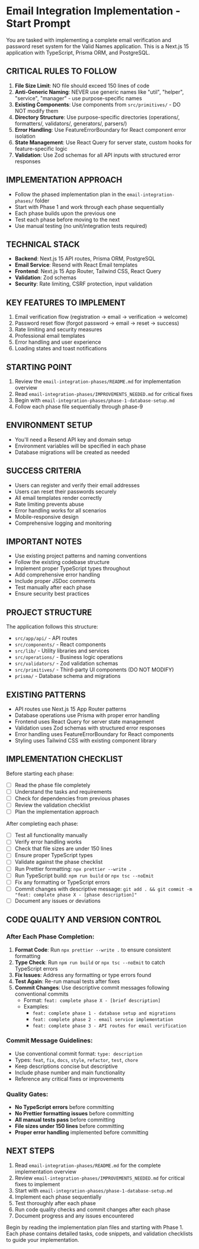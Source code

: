 # Email Integration Implementation - Start Prompt

You are tasked with implementing a complete email verification and password reset system for the Valid Names application. This is a Next.js 15 application with TypeScript, Prisma ORM, and PostgreSQL.

## CRITICAL RULES TO FOLLOW

1. **File Size Limit**: NO file should exceed 150 lines of code
2. **Anti-Generic Naming**: NEVER use generic names like "util", "helper", "service", "manager" - use purpose-specific names
3. **Existing Components**: Use components from `src/primitives/` - DO NOT modify them
4. **Directory Structure**: Use purpose-specific directories (operations/, formatters/, validators/, generators/, parsers/)
5. **Error Handling**: Use FeatureErrorBoundary for React component error isolation
6. **State Management**: Use React Query for server state, custom hooks for feature-specific logic
7. **Validation**: Use Zod schemas for all API inputs with structured error responses

## IMPLEMENTATION APPROACH

- Follow the phased implementation plan in the `email-integration-phases/` folder
- Start with Phase 1 and work through each phase sequentially
- Each phase builds upon the previous one
- Test each phase before moving to the next
- Use manual testing (no unit/integration tests required)

## TECHNICAL STACK

- **Backend**: Next.js 15 API routes, Prisma ORM, PostgreSQL
- **Email Service**: Resend with React Email templates
- **Frontend**: Next.js 15 App Router, Tailwind CSS, React Query
- **Validation**: Zod schemas
- **Security**: Rate limiting, CSRF protection, input validation

## KEY FEATURES TO IMPLEMENT

1. Email verification flow (registration → email → verification → welcome)
2. Password reset flow (forgot password → email → reset → success)
3. Rate limiting and security measures
4. Professional email templates
5. Error handling and user experience
6. Loading states and toast notifications

## STARTING POINT

1. Review the `email-integration-phases/README.md` for implementation overview
2. Read `email-integration-phases/IMPROVEMENTS_NEEDED.md` for critical fixes
3. Begin with `email-integration-phases/phase-1-database-setup.md`
4. Follow each phase file sequentially through phase-9

## ENVIRONMENT SETUP

- You'll need a Resend API key and domain setup
- Environment variables will be specified in each phase
- Database migrations will be created as needed

## SUCCESS CRITERIA

- Users can register and verify their email addresses
- Users can reset their passwords securely
- All email templates render correctly
- Rate limiting prevents abuse
- Error handling works for all scenarios
- Mobile-responsive design
- Comprehensive logging and monitoring

## IMPORTANT NOTES

- Use existing project patterns and naming conventions
- Follow the existing codebase structure
- Implement proper TypeScript types throughout
- Add comprehensive error handling
- Include proper JSDoc comments
- Test manually after each phase
- Ensure security best practices

## PROJECT STRUCTURE

The application follows this structure:

- `src/app/api/` - API routes
- `src/components/` - React components
- `src/lib/` - Utility libraries and services
- `src/operations/` - Business logic operations
- `src/validators/` - Zod validation schemas
- `src/primitives/` - Third-party UI components (DO NOT MODIFY)
- `prisma/` - Database schema and migrations

## EXISTING PATTERNS

- API routes use Next.js 15 App Router patterns
- Database operations use Prisma with proper error handling
- Frontend uses React Query for server state management
- Validation uses Zod schemas with structured error responses
- Error handling uses FeatureErrorBoundary for React components
- Styling uses Tailwind CSS with existing component library

## IMPLEMENTATION CHECKLIST

Before starting each phase:

- [ ] Read the phase file completely
- [ ] Understand the tasks and requirements
- [ ] Check for dependencies from previous phases
- [ ] Review the validation checklist
- [ ] Plan the implementation approach

After completing each phase:

- [ ] Test all functionality manually
- [ ] Verify error handling works
- [ ] Check that file sizes are under 150 lines
- [ ] Ensure proper TypeScript types
- [ ] Validate against the phase checklist
- [ ] Run Prettier formatting: `npx prettier --write .`
- [ ] Run TypeScript build: `npm run build` or `npx tsc --noEmit`
- [ ] Fix any formatting or TypeScript errors
- [ ] Commit changes with descriptive message: `git add . && git commit -m "feat: complete phase X - [phase description]"`
- [ ] Document any issues or deviations

## CODE QUALITY AND VERSION CONTROL

### After Each Phase Completion:

1. **Format Code**: Run `npx prettier --write .` to ensure consistent formatting
2. **Type Check**: Run `npm run build` or `npx tsc --noEmit` to catch TypeScript errors
3. **Fix Issues**: Address any formatting or type errors found
4. **Test Again**: Re-run manual tests after fixes
5. **Commit Changes**: Use descriptive commit messages following conventional commits
   - Format: `feat: complete phase X - [brief description]`
   - Examples:
     - `feat: complete phase 1 - database setup and migrations`
     - `feat: complete phase 2 - email service implementation`
     - `feat: complete phase 3 - API routes for email verification`

### Commit Message Guidelines:

- Use conventional commit format: `type: description`
- Types: `feat`, `fix`, `docs`, `style`, `refactor`, `test`, `chore`
- Keep descriptions concise but descriptive
- Include phase number and main functionality
- Reference any critical fixes or improvements

### Quality Gates:

- **No TypeScript errors** before committing
- **No Prettier formatting issues** before committing
- **All manual tests pass** before committing
- **File sizes under 150 lines** before committing
- **Proper error handling** implemented before committing

## NEXT STEPS

1. Read `email-integration-phases/README.md` for the complete implementation overview
2. Review `email-integration-phases/IMPROVEMENTS_NEEDED.md` for critical fixes to implement
3. Start with `email-integration-phases/phase-1-database-setup.md`
4. Implement each phase sequentially
5. Test thoroughly after each phase
6. Run code quality checks and commit changes after each phase
7. Document progress and any issues encountered

Begin by reading the implementation plan files and starting with Phase 1. Each phase contains detailed tasks, code snippets, and validation checklists to guide your implementation.
